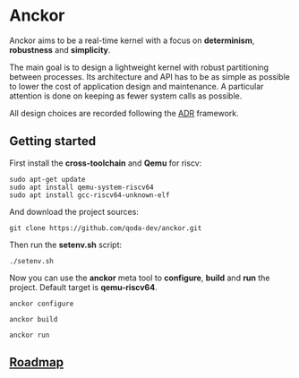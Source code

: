 # Anckor

Anckor aims to be a real-time kernel with a focus on **determinism**, **robustness** and **simplicity**.

The main goal is to design a lightweight kernel with robust partitioning between processes. Its architecture and API has to be as simple as possible to lower the cost of application design and maintenance. A particular attention is done on keeping as fewer system calls as possible.

All design choices are recorded following the [ADR](./doc/arch/README.md) framework.

## Getting started

First install the **cross-toolchain** and **Qemu** for riscv:

```shell
sudo apt-get update
sudo apt install qemu-system-riscv64
sudo apt install gcc-riscv64-unknown-elf
```

And download the project sources:

```shell
git clone https://github.com/qoda-dev/anckor.git
```

Then run the **setenv.sh** script: 

```shell
./setenv.sh
```

Now you can use the **anckor** meta tool to **configure**, **build** and **run** the project. Default target is **qemu-riscv64**.

```shell
anckor configure

anckor build

anckor run
```

## [Roadmap](/ROADMAP.md)